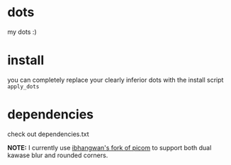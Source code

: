 # dots
my dots :)

# install
you can completely replace your clearly inferior dots with the install script `apply_dots`

# dependencies
check out dependencies.txt

**NOTE:** I currently use [ibhangwan's fork of picom](https://github.com/ibhagwan/picom) to support both dual kawase blur and rounded corners.
